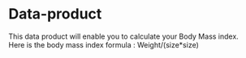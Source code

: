 # Data-product
This data product will enable you to calculate your Body Mass index. <br/>
Here is the body mass index formula : Weight/(size*size)
